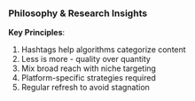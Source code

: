 ### Philosophy & Research Insights

**Key Principles**:

1. Hashtags help algorithms categorize content
2. Less is more - quality over quantity
3. Mix broad reach with niche targeting
4. Platform-specific strategies required
5. Regular refresh to avoid stagnation
